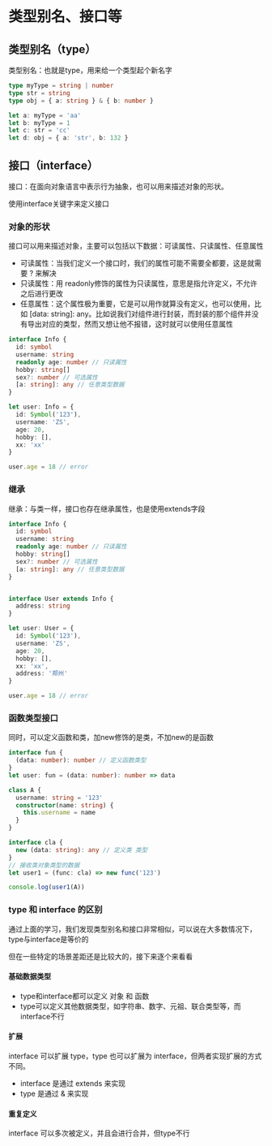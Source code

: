 # 类型别名、接口等
## 类型别名（type）
类型别名：也就是type，用来给一个类型起个新名字

```ts
type myType = string | number
type str = string
type obj = { a: string } & { b: number }

let a: myType = 'aa'
let b: myType = 1
let c: str = 'cc'
let d: obj = { a: 'str', b: 132 }
```

## 接口（interface）

接口：在面向对象语言中表示行为抽象，也可以用来描述对象的形状。

使用interface关键字来定义接口

### 对象的形状

接口可以用来描述对象，主要可以包括以下数据：可读属性、只读属性、任意属性

+ 可读属性：当我们定义一个接口时，我们的属性可能不需要全都要，这是就需要 ? 来解决
+ 只读属性：用 readonly修饰的属性为只读属性，意思是指允许定义，不允许之后进行更改
+ 任意属性：这个属性极为重要，它是可以用作就算没有定义，也可以使用，比如 [data: string]: any。比如说我们对组件进行封装，而封装的那个组件并没有导出对应的类型，然而又想让他不报错，这时就可以使用任意属性

```ts
interface Info {
  id: symbol
  username: string
  readonly age: number // 只读属性
  hobby: string[]
  sex?: number // 可选属性
  [a: string]: any // 任意类型数据
}

let user: Info = {
  id: Symbol('123'),
  username: 'ZS',
  age: 20,
  hobby: [],
  xx: 'xx'
}

user.age = 18 // error
```

### 继承

继承：与类一样，接口也存在继承属性，也是使用extends字段

```ts
interface Info {
  id: symbol
  username: string
  readonly age: number // 只读属性
  hobby: string[]
  sex?: number // 可选属性
  [a: string]: any // 任意类型数据
}


interface User extends Info {
  address: string
}

let user: User = {
  id: Symbol('123'),
  username: 'ZS',
  age: 20,
  hobby: [],
  xx: 'xx',
  address: '郑州'
}

user.age = 18 // error
```


### 函数类型接口 

同时，可以定义函数和类，加new修饰的是类，不加new的是函数
```ts
interface fun {
  (data: number): number // 定义函数类型
}
let user: fun = (data: number): number => data

class A {
  username: string = '123'
  constructor(name: string) {
    this.username = name
  }
}

interface cla {
  new (data: string): any // 定义类 类型
}
// 接收类对象类型的数据
let user1 = (func: cla) => new func('123')

console.log(user1(A))
```


### type 和 interface 的区别

通过上面的学习，我们发现类型别名和接口非常相似，可以说在大多数情况下，type与interface是等价的

但在一些特定的场景差距还是比较大的，接下来逐个来看看

#### 基础数据类型

+ type和interface都可以定义 对象 和 函数
+ type可以定义其他数据类型，如字符串、数字、元祖、联合类型等，而interface不行

#### 扩展
interface 可以扩展 type，type 也可以扩展为 interface，但两者实现扩展的方式不同。

+ interface 是通过 extends 来实现
+ type 是通过 & 来实现

#### 重复定义
interface 可以多次被定义，并且会进行合并，但type不行